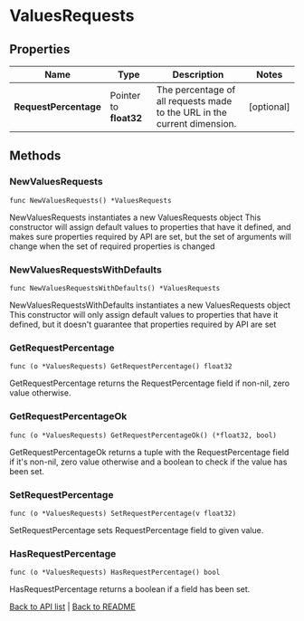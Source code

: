 # ValuesRequests

## Properties

Name | Type | Description | Notes
------------ | ------------- | ------------- | -------------
**RequestPercentage** | Pointer to **float32** | The percentage of all requests made to the URL in the current dimension. | [optional] 

## Methods

### NewValuesRequests

`func NewValuesRequests() *ValuesRequests`

NewValuesRequests instantiates a new ValuesRequests object
This constructor will assign default values to properties that have it defined,
and makes sure properties required by API are set, but the set of arguments
will change when the set of required properties is changed

### NewValuesRequestsWithDefaults

`func NewValuesRequestsWithDefaults() *ValuesRequests`

NewValuesRequestsWithDefaults instantiates a new ValuesRequests object
This constructor will only assign default values to properties that have it defined,
but it doesn't guarantee that properties required by API are set

### GetRequestPercentage

`func (o *ValuesRequests) GetRequestPercentage() float32`

GetRequestPercentage returns the RequestPercentage field if non-nil, zero value otherwise.

### GetRequestPercentageOk

`func (o *ValuesRequests) GetRequestPercentageOk() (*float32, bool)`

GetRequestPercentageOk returns a tuple with the RequestPercentage field if it's non-nil, zero value otherwise
and a boolean to check if the value has been set.

### SetRequestPercentage

`func (o *ValuesRequests) SetRequestPercentage(v float32)`

SetRequestPercentage sets RequestPercentage field to given value.

### HasRequestPercentage

`func (o *ValuesRequests) HasRequestPercentage() bool`

HasRequestPercentage returns a boolean if a field has been set.


[Back to API list](../README.md#documentation-for-api-endpoints) | [Back to README](../README.md)
